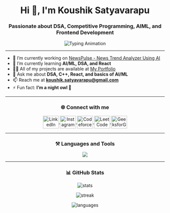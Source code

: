 <h1 align="center">Hi 👋, I'm Koushik Satyavarapu</h1>
<h3 align="center">Passionate about DSA, Competitive Programming, AIML, and Frontend Development</h3>

<p align="center">
  <img src="https://readme-typing-svg.herokuapp.com?size=24&color=36BCF7&center=true&vCenter=true&lines=Learning+DSA;AI%2FML+Enthusiast;Frontend+Developer" alt="Typing Animation" />
</p>


---

- 🔭 I’m currently working on [NewsPulse - News Trend Analyzer Using AI](https://github.com/Koushik-Satyavarapu/NewsPulse.git)  
- 🌱 I’m currently learning **AI/ML, DSA, and React**  
- 👨‍💻 All of my projects are available at [My Portfolio](https://portfolio-seven-lovat-84.vercel.app/)  
- 💬 Ask me about **DSA, C++, React, and basics of AI/ML**  
- 📫 Reach me at **koushik.satyavarapu@gmail.com**  
- ⚡ Fun fact: **I’m a night owl 🌙**  

---

<h3 align="center">🌐 Connect with me</h3>
<p align="center">
  <a href="[https://linkedin.com/in/koushik-satyavarapu](https://www.linkedin.com/in/koushik-satyavarapu-1063332a6?utm_source=share&utm_campaign=share_via&utm_content=profile&utm_medium=android_app)" target="blank">
    <img align="center" src="https://raw.githubusercontent.com/rahuldkjain/github-profile-readme-generator/master/src/images/icons/Social/linked-in-alt.svg" alt="LinkedIn" height="40" width="50" />
  </a>
  <a href="https://instagram.com/koushik_2808" target="blank">
    <img align="center" src="https://raw.githubusercontent.com/rahuldkjain/github-profile-readme-generator/master/src/images/icons/Social/instagram.svg" alt="Instagram" height="40" width="50" />
  </a>
  <a href="https://codeforces.com/profile/koushiksatyavarapu" target="blank">
    <img align="center" src="https://raw.githubusercontent.com/rahuldkjain/github-profile-readme-generator/master/src/images/icons/Social/codeforces.svg" alt="Codeforces" height="40" width="50" />
  </a>
  <a href="https://leetcode.com/koushiksatyavarapu" target="blank">
    <img align="center" src="https://raw.githubusercontent.com/rahuldkjain/github-profile-readme-generator/master/src/images/icons/Social/leet-code.svg" alt="LeetCode" height="40" width="50" />
  </a>
  <a href="https://auth.geeksforgeeks.org/user/koushiksatyavarapu" target="blank">
    <img align="center" src="https://upload.wikimedia.org/wikipedia/commons/4/43/GeeksforGeeks.svg" alt="GeeksforGeeks" height="40" width="50" />
  </a>
</p>


---

<h3 align="center">⚒️ Languages and Tools</h3>
<p align="center">
  <img src="https://skillicons.dev/icons?i=c,cpp,java,python,html,css,js,react,mongodb,mysql,git&perline=8" />
</p>

---

<h3 align="center">📊 GitHub Stats</h3>
<p align="center">
  <img src="https://github-readme-stats.vercel.app/api?username=koushik-satyavarapu&show_icons=true&theme=tokyonight" alt="stats" />
</p>

<p align="center">
  <img src="https://github-readme-streak-stats.herokuapp.com/?user=koushik-satyavarapu&theme=tokyonight" alt="streak" />
</p>

<p align="center">
  <img src="https://github-readme-stats.vercel.app/api/top-langs/?username=koushik-satyavarapu&layout=compact&theme=tokyonight" alt="languages" />
</p>

